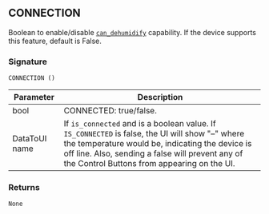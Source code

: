 ## CONNECTION

Boolean to enable/disable [`can_dehumidify`][1] capability. If the device supports this feature, default is False.


### Signature

`CONNECTION ()`


| Parameter | Description |
| --- | --- |
| bool | CONNECTED: true/false. |
| DataToUI name | If  `is_connected` and is a boolean value. If `IS_CONNECTED` is false, the UI will show "–" where the temperature would be, indicating the device is off line. Also, sending a false will prevent any of the Control Buttons from appearing on the UI. |



### Returns

`None`



[1]:	https://snap-one.github.io/docs-driverworks-proxyprotocol/#thermostat-capabilities